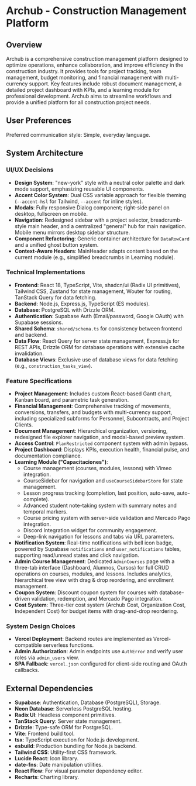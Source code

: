 # Archub - Construction Management Platform

## Overview

Archub is a comprehensive construction management platform designed to optimize operations, enhance collaboration, and improve efficiency in the construction industry. It provides tools for project tracking, team management, budget monitoring, and financial management with multi-currency support. Key features include robust document management, a detailed project dashboard with KPIs, and a learning module for professional development. Archub aims to streamline workflows and provide a unified platform for all construction project needs.

## User Preferences

Preferred communication style: Simple, everyday language.

## System Architecture

### UI/UX Decisions
- **Design System**: "new-york" style with a neutral color palette and dark mode support, emphasizing reusable UI components.
- **Accent Color System**: Dual CSS variable approach for flexible theming (`--accent-hsl` for Tailwind, `--accent` for inline styles).
- **Modals**: Fully responsive Dialog component; right-side panel on desktop, fullscreen on mobile.
- **Navigation**: Redesigned sidebar with a project selector, breadcrumb-style main header, and a centralized "general" hub for main navigation. Mobile menu mirrors desktop sidebar structure.
- **Component Refactoring**: Generic container architecture for `DataRowCard` and a unified ghost button system.
- **Context-Aware Headers**: MainHeader adapts content based on the current module (e.g., simplified breadcrumbs in Learning module).

### Technical Implementations
- **Frontend**: React 18, TypeScript, Vite, shadcn/ui (Radix UI primitives), Tailwind CSS, Zustand for state management, Wouter for routing, TanStack Query for data fetching.
- **Backend**: Node.js, Express.js, TypeScript (ES modules).
- **Database**: PostgreSQL with Drizzle ORM.
- **Authentication**: Supabase Auth (Email/password, Google OAuth) with Supabase sessions.
- **Shared Schema**: `shared/schema.ts` for consistency between frontend and backend.
- **Data Flow**: React Query for server state management, Express.js for REST APIs, Drizzle ORM for database operations with extensive cache invalidation.
- **Database Views**: Exclusive use of database views for data fetching (e.g., `construction_tasks_view`).

### Feature Specifications
- **Project Management**: Includes custom React-based Gantt chart, Kanban board, and parametric task generation.
- **Financial Management**: Comprehensive tracking of movements, conversions, transfers, and budgets with multi-currency support, including specialized subforms for Personnel, Subcontracts, and Project Clients.
- **Document Management**: Hierarchical organization, versioning, redesigned file explorer navigation, and modal-based preview system.
- **Access Control**: `PlanRestricted` component system with admin bypass.
- **Project Dashboard**: Displays KPIs, execution health, financial pulse, and documentation compliance.
- **Learning Module ("Capacitaciones")**:
    - Course management (courses, modules, lessons) with Vimeo integration.
    - CourseSidebar for navigation and `useCourseSidebarStore` for state management.
    - Lesson progress tracking (completion, last position, auto-save, auto-complete).
    - Advanced student note-taking system with summary notes and temporal markers.
    - Course pricing system with server-side validation and Mercado Pago integration.
    - Discord Integration widget for community engagement.
    - Deep-link navigation for lessons and tabs via URL parameters.
- **Notification System**: Real-time notifications with bell icon badge, powered by Supabase `notifications` and `user_notifications` tables, supporting read/unread states and click navigation.
- **Admin Course Management**: Dedicated `AdminCourses` page with a three-tab interface (Dashboard, Alumnos, Cursos) for full CRUD operations on courses, modules, and lessons. Includes analytics, hierarchical tree view with drag & drop reordering, and enrollment management.
- **Coupon System**: Discount coupon system for courses with database-driven validation, redemption, and Mercado Pago integration.
- **Cost System**: Three-tier cost system (Archub Cost, Organization Cost, Independent Cost) for budget items with drag-and-drop reordering.

### System Design Choices
- **Vercel Deployment**: Backend routes are implemented as Vercel-compatible serverless functions.
- **Admin Authorization**: Admin endpoints use `AuthError` and verify user roles via `admin_users` view.
- **SPA Fallback**: `vercel.json` configured for client-side routing and OAuth callbacks.

## External Dependencies

- **Supabase**: Authentication, Database (PostgreSQL), Storage.
- **Neon Database**: Serverless PostgreSQL hosting.
- **Radix UI**: Headless component primitives.
- **TanStack Query**: Server state management.
- **Drizzle**: Type-safe ORM for PostgreSQL.
- **Vite**: Frontend build tool.
- **tsx**: TypeScript execution for Node.js development.
- **esbuild**: Production bundling for Node.js backend.
- **Tailwind CSS**: Utility-first CSS framework.
- **Lucide React**: Icon library.
- **date-fns**: Date manipulation utilities.
- **React Flow**: For visual parameter dependency editor.
- **Recharts**: Charting library.